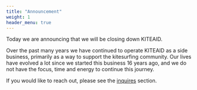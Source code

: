 ```yaml
---
title: "Announcement"
weight: 1
header_menu: true
---
```


Today we are announcing that we will be closing down KITEAID. 

Over the past many years we have continued to operate KITEAID as a side business, primarily as a way to support the kitesurfing community. Our lives have evolved a lot since we started this business 16 years ago, and we do not have the focus, time and energy to continue this journey.

If you would like to reach out, please see the [inquires](#inquires) section.
